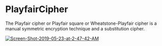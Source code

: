 # PlayfairCipher
The Playfair cipher or Playfair square or Wheatstone-Playfair cipher is a manual symmetric encryption technique and a substitution cipher.

<a href="https://ibb.co/QvJGwj6"><img src="https://i.ibb.co/5h1VHx5/Screen-Shot-2019-05-23-at-2-47-42-AM.png" alt="Screen-Shot-2019-05-23-at-2-47-42-AM" border="0"></a><br />
